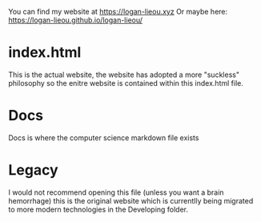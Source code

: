 You can find my website at https://logan-lieou.xyz
Or maybe here: https://logan-lieou.github.io/logan-lieou/

# index.html

This is the actual website, the website has adopted a more "suckless" philosophy so the enitre website is contained within this index.html file.

# Docs

Docs is where the computer science markdown file exists

# Legacy

I would not recommend opening this file (unless you want a brain hemorrhage) this is the original website which is currentlly being migrated to more modern technologies in the Developing folder.
